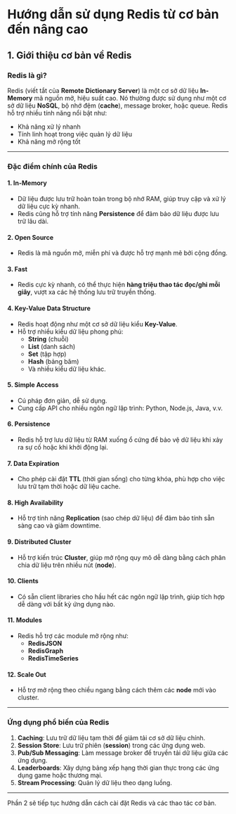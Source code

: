 # Hướng dẫn sử dụng Redis từ cơ bản đến nâng cao

## 1. Giới thiệu cơ bản về Redis

### Redis là gì?
Redis (viết tắt của **Remote Dictionary Server**) là một cơ sở dữ liệu **In-Memory** mã nguồn mở, hiệu suất cao. Nó thường được sử dụng như một cơ sở dữ liệu **NoSQL**, bộ nhớ đệm (**cache**), message broker, hoặc queue. Redis hỗ trợ nhiều tính năng nổi bật như:

- Khả năng xử lý nhanh
- Tính linh hoạt trong việc quản lý dữ liệu
- Khả năng mở rộng tốt

---

### Đặc điểm chính của Redis

#### 1. **In-Memory**
- Dữ liệu được lưu trữ hoàn toàn trong bộ nhớ RAM, giúp truy cập và xử lý dữ liệu cực kỳ nhanh.
- Redis cũng hỗ trợ tính năng **Persistence** để đảm bảo dữ liệu được lưu trữ lâu dài.

#### 2. **Open Source**
- Redis là mã nguồn mở, miễn phí và được hỗ trợ mạnh mẽ bởi cộng đồng.

#### 3. **Fast**
- Redis cực kỳ nhanh, có thể thực hiện **hàng triệu thao tác đọc/ghi mỗi giây**, vượt xa các hệ thống lưu trữ truyền thống.

#### 4. **Key-Value Data Structure**
- Redis hoạt động như một cơ sở dữ liệu kiểu **Key-Value**.
- Hỗ trợ nhiều kiểu dữ liệu phong phú:
  - **String** (chuỗi)
  - **List** (danh sách)
  - **Set** (tập hợp)
  - **Hash** (bảng băm)
  - Và nhiều kiểu dữ liệu khác.

#### 5. **Simple Access**
- Cú pháp đơn giản, dễ sử dụng.
- Cung cấp API cho nhiều ngôn ngữ lập trình: Python, Node.js, Java, v.v.

#### 6. **Persistence**
- Redis hỗ trợ lưu dữ liệu từ RAM xuống ổ cứng để bảo vệ dữ liệu khi xảy ra sự cố hoặc khi khởi động lại.

#### 7. **Data Expiration**
- Cho phép cài đặt **TTL** (thời gian sống) cho từng khóa, phù hợp cho việc lưu trữ tạm thời hoặc dữ liệu cache.

#### 8. **High Availability**
- Hỗ trợ tính năng **Replication** (sao chép dữ liệu) để đảm bảo tính sẵn sàng cao và giảm downtime.

#### 9. **Distributed Cluster**
- Hỗ trợ kiến trúc **Cluster**, giúp mở rộng quy mô dễ dàng bằng cách phân chia dữ liệu trên nhiều nút (**node**).

#### 10. **Clients**
- Có sẵn client libraries cho hầu hết các ngôn ngữ lập trình, giúp tích hợp dễ dàng với bất kỳ ứng dụng nào.

#### 11. **Modules**
- Redis hỗ trợ các module mở rộng như:
  - **RedisJSON**
  - **RedisGraph**
  - **RedisTimeSeries**

#### 12. **Scale Out**
- Hỗ trợ mở rộng theo chiều ngang bằng cách thêm các **node** mới vào cluster.

---

### Ứng dụng phổ biến của Redis

1. **Caching**: Lưu trữ dữ liệu tạm thời để giảm tải cơ sở dữ liệu chính.
2. **Session Store**: Lưu trữ phiên (**session**) trong các ứng dụng web.
3. **Pub/Sub Messaging**: Làm message broker để truyền tải dữ liệu giữa các ứng dụng.
4. **Leaderboards**: Xây dựng bảng xếp hạng thời gian thực trong các ứng dụng game hoặc thương mại.
5. **Stream Processing**: Quản lý dữ liệu theo dạng luồng.

---

Phần 2 sẽ tiếp tục hướng dẫn cách cài đặt Redis và các thao tác cơ bản.
